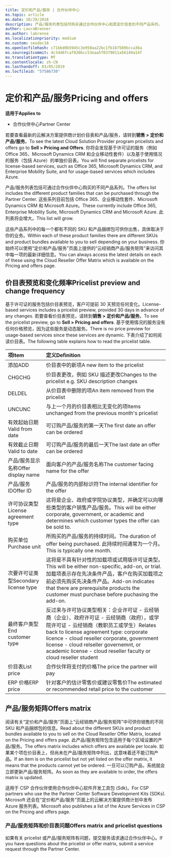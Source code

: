 ```yaml
---
title: 定价和产品/服务 | 合作伙伴中心
ms.topic: article
ms.date: 10/29/2018
description: 产品/服务列表包括可购买通过合作伙伴中心和其定价信息的不同产品系列。
author: LauraBrenner
ms.author: labrenne
ms.localizationpriority: medium
ms.custom: seodec18
ms.openlocfilehash: c71bbd0b5945c3e958aa22bc1fb1b7589bcca36a
ms.sourcegitcommit: 4c34d6fcaf020bcc53eaa5f0379011a56149a14f
ms.translationtype: MT
ms.contentlocale: zh-CN
ms.lasthandoff: 03/05/2019
ms.locfileid: "57586730"
---
```

# <a name="pricing-and-offers"></a><span data-ttu-id="095c3-103">定价和产品/服务</span><span class="sxs-lookup"><span data-stu-id="095c3-103">Pricing and offers</span></span>

<span data-ttu-id="095c3-104">**适用于**</span><span class="sxs-lookup"><span data-stu-id="095c3-104">**Applies to**</span></span>

-  <span data-ttu-id="095c3-105">合作伙伴中心</span><span class="sxs-lookup"><span data-stu-id="095c3-105">Partner Center</span></span>

<span data-ttu-id="095c3-106">若要查看最新的云解决方案提供商计划价目表和产品/服务，请转到**销售 > 定价和产品/服务**。</span><span class="sxs-lookup"><span data-stu-id="095c3-106">To see the latest Cloud Solution Provider program pricelists and offers go to **Sell > Pricing and Offers**.</span></span> <span data-ttu-id="095c3-107">你将会发现基于许可证的服务（例如 Office 365、Microsoft Dynamics CRM 和企业移动性套件）以及基于使用情况的服务（包括 Azure）的单独价目表。</span><span class="sxs-lookup"><span data-stu-id="095c3-107">You will find separate pricelists for license-based services, such as Office 365, Microsoft Dynamics CRM, and Enterprise Mobility Suite, and for usage-based services which includes Azure.</span></span> 

<span data-ttu-id="095c3-108">产品/服务列表包括可通过合作伙伴中心购买的不同产品系列。</span><span class="sxs-lookup"><span data-stu-id="095c3-108">The offers list includes the different product families that can be purchased through the Partner Center.</span></span> <span data-ttu-id="095c3-109">这些系列目前包括 Office 365、企业移动性套件、Microsoft Dynamics CRM 和 Microsoft Azure。</span><span class="sxs-lookup"><span data-stu-id="095c3-109">These currently include Office 365, Enterprise Mobility Suite, Microsoft Dynamics CRM and Microsoft Azure.</span></span> <span data-ttu-id="095c3-110">此列表将会增大。</span><span class="sxs-lookup"><span data-stu-id="095c3-110">This list will grow.</span></span>

<span data-ttu-id="095c3-111">这些产品系列中的每一个都有不同的 SKU 和产品捆绑包可供你出售，具体取决于你的业务。</span><span class="sxs-lookup"><span data-stu-id="095c3-111">Within each of these product families there are different SKUs and product bundles available to you to sell depending on your business.</span></span> <span data-ttu-id="095c3-112">你始终可以使用“定价和产品/服务”页面上提供的“云经销商产品/服务矩阵”来访问其中每一项的最新详细信息。</span><span class="sxs-lookup"><span data-stu-id="095c3-112">You can always access the latest details on each of these using the Cloud Reseller Offer Matrix which is available on the Pricing and offers page.</span></span>

## <a name="pricelist-preview-and-change-frequency"></a><span data-ttu-id="095c3-113">价目表预览和变化频率</span><span class="sxs-lookup"><span data-stu-id="095c3-113">Pricelist preview and change frequency</span></span> 

<span data-ttu-id="095c3-114">基于许可证的服务包括价目表预览，客户可提前 30 天预览任何变化。</span><span class="sxs-lookup"><span data-stu-id="095c3-114">License-based services includes a pricelist preview, provided 30 days in advance of any changes.</span></span> <span data-ttu-id="095c3-115">若要查看价目表预览，请转到**销售 > 定价和产品/服务**。</span><span class="sxs-lookup"><span data-stu-id="095c3-115">To see the pricelist preview, go to **Sell > Pricing and offers**.</span></span> <span data-ttu-id="095c3-116">基于使用情况的服务没有任何价格预览，因为这些服务是动态服务。</span><span class="sxs-lookup"><span data-stu-id="095c3-116">There is no price preview for usage-based services since these services are dynamic.</span></span> <span data-ttu-id="095c3-117">下表介绍了如何阅读价目表。</span><span class="sxs-lookup"><span data-stu-id="095c3-117">The following table explains how to read the pricelist table.</span></span>

|<span data-ttu-id="095c3-118">**项**</span><span class="sxs-lookup"><span data-stu-id="095c3-118">**Item**</span></span>        |<span data-ttu-id="095c3-119">**定义**</span><span class="sxs-lookup"><span data-stu-id="095c3-119">**Definition**</span></span>      |
|:-----------   |:-----------   |
|<span data-ttu-id="095c3-120">添加</span><span class="sxs-lookup"><span data-stu-id="095c3-120">ADD</span></span>   |<span data-ttu-id="095c3-121">价目表中的新项</span><span class="sxs-lookup"><span data-stu-id="095c3-121">A new item to the pricelist</span></span>|
|<span data-ttu-id="095c3-122">CHG</span><span class="sxs-lookup"><span data-stu-id="095c3-122">CHG</span></span>   |<span data-ttu-id="095c3-123">价目表更改，例如 SKU 描述更改</span><span class="sxs-lookup"><span data-stu-id="095c3-123">Changes to the pricelist e.g. SKU description changes</span></span>|
|<span data-ttu-id="095c3-124">DEL</span><span class="sxs-lookup"><span data-stu-id="095c3-124">DEL</span></span>   |<span data-ttu-id="095c3-125">从价目表中删除的项</span><span class="sxs-lookup"><span data-stu-id="095c3-125">An item removed from the pricelist</span></span>|
|<span data-ttu-id="095c3-126">UNC</span><span class="sxs-lookup"><span data-stu-id="095c3-126">UNC</span></span>   |<span data-ttu-id="095c3-127">与上一个月的价目表相比无变化的项</span><span class="sxs-lookup"><span data-stu-id="095c3-127">Items unchanged from the previous month's pricelist</span></span>   |
|<span data-ttu-id="095c3-128">有效起始日期</span><span class="sxs-lookup"><span data-stu-id="095c3-128">Valid from date</span></span>   |<span data-ttu-id="095c3-129">可订购产品/服务的第一天</span><span class="sxs-lookup"><span data-stu-id="095c3-129">The first date an offer can be ordered</span></span>    |
|<span data-ttu-id="095c3-130">有效截止日期</span><span class="sxs-lookup"><span data-stu-id="095c3-130">Valid to date</span></span>   |<span data-ttu-id="095c3-131">可订购产品/服务的最后一天</span><span class="sxs-lookup"><span data-stu-id="095c3-131">The last date an offer can be ordered</span></span>   |
|<span data-ttu-id="095c3-132">产品/服务显示名称</span><span class="sxs-lookup"><span data-stu-id="095c3-132">Offer display name</span></span>   |<span data-ttu-id="095c3-133">面向客户的产品/服务名称</span><span class="sxs-lookup"><span data-stu-id="095c3-133">The customer facing name for the offer</span></span>   |
|<span data-ttu-id="095c3-134">产品/服务 ID</span><span class="sxs-lookup"><span data-stu-id="095c3-134">Offer ID</span></span>   |<span data-ttu-id="095c3-135">产品/服务的内部标识符</span><span class="sxs-lookup"><span data-stu-id="095c3-135">The internal identifier for the offer</span></span>   |
|<span data-ttu-id="095c3-136">许可协议类型</span><span class="sxs-lookup"><span data-stu-id="095c3-136">License agreement type</span></span>   |<span data-ttu-id="095c3-137">这将是企业、政府或学院协议类型，并确定可以向哪些类型的客户销售产品/服务。</span><span class="sxs-lookup"><span data-stu-id="095c3-137">This will be either corporate, government, or academic and determines which customer types the offer can be sold to.</span></span>|
|<span data-ttu-id="095c3-138">购买单位</span><span class="sxs-lookup"><span data-stu-id="095c3-138">Purchase unit</span></span>   |<span data-ttu-id="095c3-139">所购买的产品/服务的持续时间。</span><span class="sxs-lookup"><span data-stu-id="095c3-139">The duration of offer being purchased.</span></span> <span data-ttu-id="095c3-140">此持续时间通常为一个月。</span><span class="sxs-lookup"><span data-stu-id="095c3-140">This is typically one month.</span></span>   |
|<span data-ttu-id="095c3-141">次要许可证类型</span><span class="sxs-lookup"><span data-stu-id="095c3-141">Secondary license type</span></span>   |<span data-ttu-id="095c3-142">这将是不具有针对性的加载项或试用版许可证类型。</span><span class="sxs-lookup"><span data-stu-id="095c3-142">This will be either non-specific, add-on, or trial.</span></span> <span data-ttu-id="095c3-143">加载项表示存在先决条件产品，客户在购买加载项之前必须先购买先决条件产品。</span><span class="sxs-lookup"><span data-stu-id="095c3-143">Add-on indicates that there are prerequisite products the customer must purchase before puchasing the add-on.</span></span>|
|<span data-ttu-id="095c3-144">最终客户类型</span><span class="sxs-lookup"><span data-stu-id="095c3-144">End customer type</span></span>   |<span data-ttu-id="095c3-145">反过来与许可协议类型相关：企业许可证 - 云经销商（企业）、政府许可证 - 云经销商（政府），或学院许可证 - 云经销商（教职员工或学生）</span><span class="sxs-lookup"><span data-stu-id="095c3-145">Relates back to license agreement type: corporate licence - cloud reseller corporate, government license - cloud relseller governemnt, or academic license - cloud reseller faculty or cloud reseller student</span></span>   |
|<span data-ttu-id="095c3-146">价目表</span><span class="sxs-lookup"><span data-stu-id="095c3-146">List price</span></span>   |<span data-ttu-id="095c3-147">合作伙伴将支付的价格</span><span class="sxs-lookup"><span data-stu-id="095c3-147">The price the partner will pay</span></span>   |
|<span data-ttu-id="095c3-148">ERP 价格</span><span class="sxs-lookup"><span data-stu-id="095c3-148">ERP price</span></span>   |<span data-ttu-id="095c3-149">针对客户的估计零售价或建议零售价</span><span class="sxs-lookup"><span data-stu-id="095c3-149">The estimated or recommended retail price to the customer</span></span>   |

## <a name="offers-matrix"></a><span data-ttu-id="095c3-150">产品/服务矩阵</span><span class="sxs-lookup"><span data-stu-id="095c3-150">Offers matrix</span></span>

<span data-ttu-id="095c3-151">阅读有关“定价和产品/服务”页面上“云经销商产品/服务矩阵”中可供你销售的不同 SKU 和产品捆绑包的信息。</span><span class="sxs-lookup"><span data-stu-id="095c3-151">Read about the different SKUs and product bundles available to you to sell on the Cloud Reseller Offer Matrix, located on the Pricing and offers page.</span></span> <span data-ttu-id="095c3-152">此产品/服务矩阵包含适用于每个区域设置的产品/服务。</span><span class="sxs-lookup"><span data-stu-id="095c3-152">The offers matrix includes which offers are available per locale.</span></span> <span data-ttu-id="095c3-153">如果某个项在价目表上，但尚未在产品/服务矩阵中列出，这意味着还不能订购产品。</span><span class="sxs-lookup"><span data-stu-id="095c3-153">If an item is on the pricelist but not yet listed on the offer matrix, it means that the products cannot yet be ordered.</span></span> <span data-ttu-id="095c3-154">一旦可以订购产品，系统就会立即更新产品/服务矩阵。</span><span class="sxs-lookup"><span data-stu-id="095c3-154">As soon as they are available to order, the offers matrix is updated.</span></span>

<span data-ttu-id="095c3-155">适用于 CSP 合作伙伴使用合作伙伴中心软件开发工具包 (Sdk)。</span><span class="sxs-lookup"><span data-stu-id="095c3-155">For CSP partners who use the the Partner Center Software Development Kits (SDKs).</span></span> <span data-ttu-id="095c3-156">Microsoft 还会在“定价和产品/服务”页面上的云解决方案提供商计划中发布 Azure 服务列表。</span><span class="sxs-lookup"><span data-stu-id="095c3-156">Microsoft also publishes a list of the Azure Services in CSP on the Pricing and offers page.</span></span>

### <a name="offers-matrix-and-pricelist-questions"></a><span data-ttu-id="095c3-157">产品/服务矩阵和价目表问题</span><span class="sxs-lookup"><span data-stu-id="095c3-157">Offers matrix and pricelist questions</span></span>

<span data-ttu-id="095c3-158">如果有关 pricelist 或产品/服务矩阵有问题，提交服务请求通过合作伙伴中心。</span><span class="sxs-lookup"><span data-stu-id="095c3-158">If you have questions about the pricelist or offer matrix, submit a service request through the Partner Center.</span></span>
